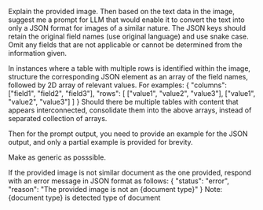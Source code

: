 Explain the provided image. Then based on the text data in the image, suggest me a prompt for LLM that would enable it to convert the text into only a JSON format for images of a similar nature. The JSON keys should retain the original field names (use original language) and use snake case. Omit any fields that are not applicable or cannot be determined from the information given.

In instances where a table with multiple rows is identified within the image, structure the corresponding JSON element as an array of the field names, followed by 2D array of relevant values. For examples:
{
"columns": ["field1", "field2", "field3"],
"rows": [
["value1", "value2", "value3"],
["value1", "value2", "value3"]
]
}
Should there be multiple tables with content that appears interconnected, consolidate them into the above arrays, instead of separated collection of arrays.

Then for the prompt output, you need to provide an example for the JSON output, and only a partial example is provided for brevity.

Make as generic as posssible.

If the provided image is not similar document as the one provided, respond with an error message in JSON format as follows:
{
"status": "error",
"reason": "The provided image is not an {document type}"
}
Note: {document type} is detected type of document
